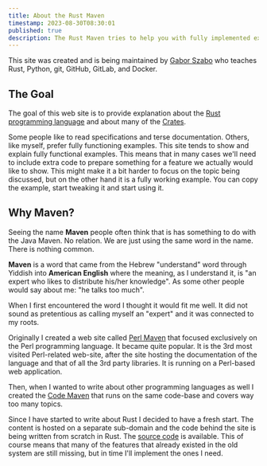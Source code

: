 ```yaml
---
title: About the Rust Maven
timestamp: 2023-08-30T08:30:01
published: true
description: The Rust Maven tries to help you with fully implemented examples in the Rust programming language and explanations that work out of the box.
---
```


This site was created and is being maintained by [Gabor Szabo](https://szabgab.com/) who teaches Rust, Python, git, GitHub, GitLab, and Docker.

## The Goal

The goal of this web site is to provide explanation about the [Rust programming language](https://www.rust-lang.org/) and about many of the [Crates](https://crates.io/).

Some people like to read specifications and terse documentation. Others, like myself, prefer fully functioning examples. This site tends to show and explain fully functional examples. This means that in many cases we'll need to include extra code to prepare something for a feature we actually would like to show. This might make it a bit harder to focus on the topic being discussed, but on the other hand it is a fully working example. You can copy the example, start tweaking it and start using it.

## Why Maven?

Seeing the name **Maven** people often think that is has something to do with the Java Maven. No relation. We are just using the same word in the name. There is nothing common.


**Maven** is a word that came from the Hebrew "understand" word through Yiddish into **American English** where the meaning, as I understand it, is "an expert who likes to distribute his/her knowledge". As some other people would say about me: "he talks too much".

When I first encountered the word I thought it would fit me well. It did not sound as pretentious as calling myself an "expert" and it was connected to my roots.

Originally I created a web site called [Perl Maven](https://perlmaven.com/) that focused exclusively on the Perl programming language.
It became quite popular. It is the 3rd most visited Perl-related web-site, after the site hosting the documentation of the language and that of all the 3rd party libraries. It is running on a Perl-based web application.

Then, when I wanted to write about other programming languages as well I created the [Code Maven](https://code-maven.com/) that runs on the same code-base and covers way too many topics.

Since I have started to write about Rust I decided to have a fresh start. The content is hosted on a separate sub-domain and the code behind the site is being written from scratch in Rust. The [source code](https://github.com/szabgab/code-maven.rs) is available. This of course means that many of the features that already existed in the old system are still missing, but in time I'll implement the ones I need.

